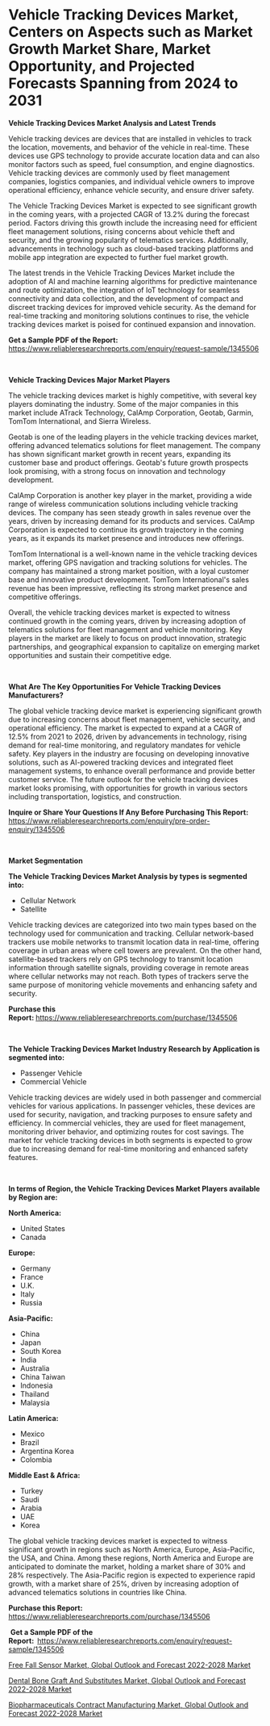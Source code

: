<p><h1>Vehicle Tracking Devices Market, Centers on Aspects such as Market Growth Market Share, Market Opportunity, and Projected Forecasts Spanning from 2024 to 2031</h1></p><p><strong>Vehicle Tracking Devices Market Analysis and Latest Trends</strong></p>
<p><p>Vehicle tracking devices are devices that are installed in vehicles to track the location, movements, and behavior of the vehicle in real-time. These devices use GPS technology to provide accurate location data and can also monitor factors such as speed, fuel consumption, and engine diagnostics. Vehicle tracking devices are commonly used by fleet management companies, logistics companies, and individual vehicle owners to improve operational efficiency, enhance vehicle security, and ensure driver safety.</p><p>The Vehicle Tracking Devices Market is expected to see significant growth in the coming years, with a projected CAGR of 13.2% during the forecast period. Factors driving this growth include the increasing need for efficient fleet management solutions, rising concerns about vehicle theft and security, and the growing popularity of telematics services. Additionally, advancements in technology such as cloud-based tracking platforms and mobile app integration are expected to further fuel market growth.</p><p>The latest trends in the Vehicle Tracking Devices Market include the adoption of AI and machine learning algorithms for predictive maintenance and route optimization, the integration of IoT technology for seamless connectivity and data collection, and the development of compact and discreet tracking devices for improved vehicle security. As the demand for real-time tracking and monitoring solutions continues to rise, the vehicle tracking devices market is poised for continued expansion and innovation.</p></p>
<p><strong>Get a Sample PDF of the Report:&nbsp;</strong> <a href="https://www.reliableresearchreports.com/enquiry/request-sample/1345506">https://www.reliableresearchreports.com/enquiry/request-sample/1345506</a></p>
<p>&nbsp;</p>
<p><strong>Vehicle Tracking Devices Major Market Players</strong></p>
<p><p>The vehicle tracking devices market is highly competitive, with several key players dominating the industry. Some of the major companies in this market include ATrack Technology, CalAmp Corporation, Geotab, Garmin, TomTom International, and Sierra Wireless.</p><p>Geotab is one of the leading players in the vehicle tracking devices market, offering advanced telematics solutions for fleet management. The company has shown significant market growth in recent years, expanding its customer base and product offerings. Geotab's future growth prospects look promising, with a strong focus on innovation and technology development.</p><p>CalAmp Corporation is another key player in the market, providing a wide range of wireless communication solutions including vehicle tracking devices. The company has seen steady growth in sales revenue over the years, driven by increasing demand for its products and services. CalAmp Corporation is expected to continue its growth trajectory in the coming years, as it expands its market presence and introduces new offerings.</p><p>TomTom International is a well-known name in the vehicle tracking devices market, offering GPS navigation and tracking solutions for vehicles. The company has maintained a strong market position, with a loyal customer base and innovative product development. TomTom International's sales revenue has been impressive, reflecting its strong market presence and competitive offerings.</p><p>Overall, the vehicle tracking devices market is expected to witness continued growth in the coming years, driven by increasing adoption of telematics solutions for fleet management and vehicle monitoring. Key players in the market are likely to focus on product innovation, strategic partnerships, and geographical expansion to capitalize on emerging market opportunities and sustain their competitive edge.</p></p>
<p>&nbsp;</p>
<p><strong>What Are The Key Opportunities For Vehicle Tracking Devices Manufacturers?</strong></p>
<p><p>The global vehicle tracking device market is experiencing significant growth due to increasing concerns about fleet management, vehicle security, and operational efficiency. The market is expected to expand at a CAGR of 12.5% from 2021 to 2026, driven by advancements in technology, rising demand for real-time monitoring, and regulatory mandates for vehicle safety. Key players in the industry are focusing on developing innovative solutions, such as AI-powered tracking devices and integrated fleet management systems, to enhance overall performance and provide better customer service. The future outlook for the vehicle tracking devices market looks promising, with opportunities for growth in various sectors including transportation, logistics, and construction.</p></p>
<p><strong>Inquire or Share Your Questions If Any Before Purchasing This Report:</strong> <a href="https://www.reliableresearchreports.com/enquiry/pre-order-enquiry/1345506">https://www.reliableresearchreports.com/enquiry/pre-order-enquiry/1345506</a></p>
<p>&nbsp;</p>
<p><strong>Market Segmentation</strong></p>
<p><strong>The Vehicle Tracking Devices Market Analysis by types is segmented into:</strong></p>
<p><ul><li>Cellular Network</li><li>Satellite</li></ul></p>
<p><p>Vehicle tracking devices are categorized into two main types based on the technology used for communication and tracking. Cellular network-based trackers use mobile networks to transmit location data in real-time, offering coverage in urban areas where cell towers are prevalent. On the other hand, satellite-based trackers rely on GPS technology to transmit location information through satellite signals, providing coverage in remote areas where cellular networks may not reach. Both types of trackers serve the same purpose of monitoring vehicle movements and enhancing safety and security.</p></p>
<p><strong>Purchase this Report:&nbsp;</strong><a href="https://www.reliableresearchreports.com/purchase/1345506">https://www.reliableresearchreports.com/purchase/1345506</a></p>
<p>&nbsp;</p>
<p><strong>The Vehicle Tracking Devices Market Industry Research by Application is segmented into:</strong></p>
<p><ul><li>Passenger Vehicle</li><li>Commercial Vehicle</li></ul></p>
<p><p>Vehicle tracking devices are widely used in both passenger and commercial vehicles for various applications. In passenger vehicles, these devices are used for security, navigation, and tracking purposes to ensure safety and efficiency. In commercial vehicles, they are used for fleet management, monitoring driver behavior, and optimizing routes for cost savings. The market for vehicle tracking devices in both segments is expected to grow due to increasing demand for real-time monitoring and enhanced safety features.</p></p>
<p>&nbsp;</p>
<p><strong>In terms of Region, the Vehicle Tracking Devices Market Players available by Region are:</strong></p>
<p>
    <p> <strong> North America: </strong>
        <ul>
            <li>United States</li>
            <li>Canada</li>
        </ul>
        </p> 
    <p> <strong> Europe: </strong>
        <ul>
            <li>Germany</li>
            <li>France</li>
            <li>U.K.</li>
            <li>Italy</li>
            <li>Russia</li>
        </ul>
        </p> 
    <p> <strong> Asia-Pacific: </strong>
        <ul>
            <li>China</li>
            <li>Japan</li>
            <li>South Korea</li>
            <li>India</li>
            <li>Australia</li>
            <li>China Taiwan</li>
            <li>Indonesia</li>
            <li>Thailand</li>
            <li>Malaysia</li>
        </ul>
        </p> 
    <p> <strong> Latin America: </strong>
        <ul>
            <li>Mexico</li>
            <li>Brazil</li>
            <li>Argentina Korea</li>
            <li>Colombia</li>
        </ul>
        </p> 
    <p> <strong> Middle East & Africa: </strong>
        <ul>
            <li>Turkey</li>
            <li>Saudi</li>
            <li>Arabia</li>
            <li>UAE</li>
            <li>Korea</li>
        </ul>
    </p>
    </p>
<p><p>The global vehicle tracking devices market is expected to witness significant growth in regions such as North America, Europe, Asia-Pacific, the USA, and China. Among these regions, North America and Europe are anticipated to dominate the market, holding a market share of 30% and 28% respectively. The Asia-Pacific region is expected to experience rapid growth, with a market share of 25%, driven by increasing adoption of advanced telematics solutions in countries like China.</p></p>
<p><strong>Purchase this Report: </strong><a href="https://www.reliableresearchreports.com/purchase/1345506">https://www.reliableresearchreports.com/purchase/1345506</a></p>
<p>&nbsp;<strong>Get a Sample PDF of the Report:&nbsp;&nbsp;</strong><a href="https://www.reliableresearchreports.com/enquiry/request-sample/1345506">https://www.reliableresearchreports.com/enquiry/request-sample/1345506</a></p>
<p><strong></strong></p>
<p><p><a href="https://view.publitas.com/reportprime-1/free-fall-sensor-market-global-outlook-and-forecast-2022-2028-market-challenges-opportunities-and-growth-drivers-and-major-market-players-forecasted-for-period-from-2023-2030/">Free Fall Sensor Market, Global Outlook and Forecast 2022-2028 Market</a></p><p><a href="https://view.publitas.com/reportprime-1/dental-bone-graft-and-substitutes-market-global-outlook-and-forecast-2022-2028-market-challenges-opportunities-and-growth-drivers-and-major-market-players-forecasted-for-period-from-2023-2030/">Dental Bone Graft And Substitutes Market, Global Outlook and Forecast 2022-2028 Market</a></p><p><a href="https://view.publitas.com/reportprime-1/biopharmaceuticals-contract-manufacturing-market-global-outlook-and-forecast-2022-2028-market-challenges-opportunities-and-growth-drivers-and-major-market-players-forecasted-for-period-from-2023-2030/">Biopharmaceuticals Contract Manufacturing Market, Global Outlook and Forecast 2022-2028 Market</a></p></p>